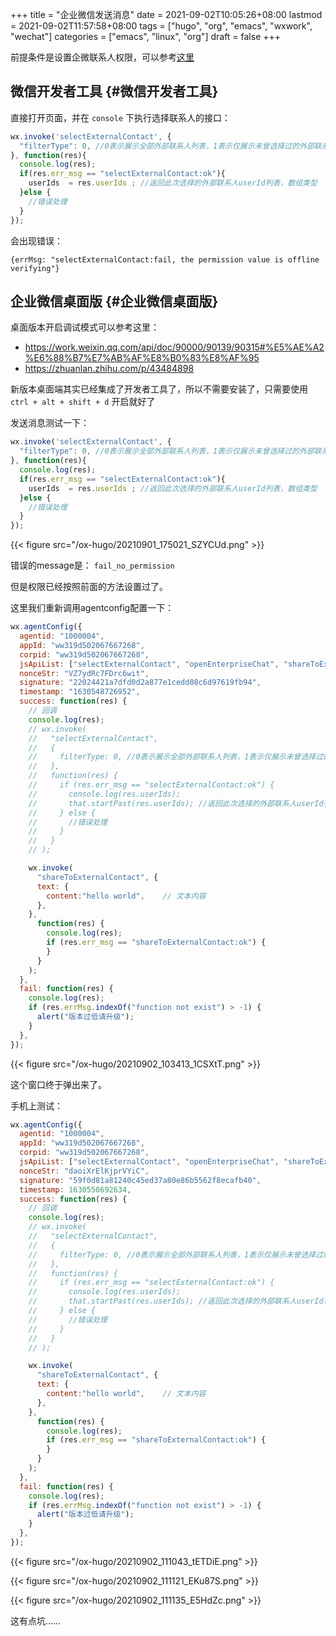 +++
title = "企业微信发送消息"
date = 2021-09-02T10:05:26+08:00
lastmod = 2021-09-02T11:57:58+08:00
tags = ["hugo", "org", "emacs", "wxwork", "wechat"]
categories = ["emacs", "linux", "org"]
draft = false
+++

<div class="note">
  <div></div>

前提条件是设置企微联系人权限，可以参考[这里](https://work.weixin.qq.com/api/doc/90000/90135/92109#%E9%85%8D%E7%BD%AE%E5%8F%AF%E4%BD%BF%E7%94%A8%E5%AE%A2%E6%88%B7%E8%81%94%E7%B3%BB%E6%8E%A5%E5%8F%A3%E7%9A%84%E5%BA%94%E7%94%A8)

</div>


## 微信开发者工具 {#微信开发者工具}

直接打开页面，并在 `console` 下执行选择联系人的接口：

```js
wx.invoke('selectExternalContact', {
  "filterType": 0, //0表示展示全部外部联系人列表，1表示仅展示未曾选择过的外部联系人。默认值为0；除了0与1，其他值非法。在企业微信2.4.22及以后版本支持该参数
}, function(res){
  console.log(res);
  if(res.err_msg == "selectExternalContact:ok"){
    userIds  = res.userIds ; //返回此次选择的外部联系人userId列表，数组类型
  }else {
    //错误处理
  }
});
```

会出现错误：

```text
{errMsg: "selectExternalContact:fail, the permission value is offline verifying"}
```


## 企业微信桌面版 {#企业微信桌面版}

桌面版本开启调试模式可以参考这里：

-   <https://work.weixin.qq.com/api/doc/90000/90139/90315#%E5%AE%A2%E6%88%B7%E7%AB%AF%E8%B0%83%E8%AF%95>
-   <https://zhuanlan.zhihu.com/p/43484898>

<div class="note">
  <div></div>

新版本桌面端其实已经集成了开发者工具了，所以不需要安装了，只需要使用 `ctrl + alt + shift + d` 开启就好了

</div>

发送消息测试一下：

```js
wx.invoke('selectExternalContact', {
  "filterType": 0, //0表示展示全部外部联系人列表，1表示仅展示未曾选择过的外部联系人。默认值为0；除了0与1，其他值非法。在企业微信2.4.22及以后版本支持该参数
}, function(res){
  console.log(res);
  if(res.err_msg == "selectExternalContact:ok"){
    userIds  = res.userIds ; //返回此次选择的外部联系人userId列表，数组类型
  }else {
    //错误处理
  }
});
```

{{< figure src="/ox-hugo/20210901_175021_SZYCUd.png" >}}

错误的message是： `fail_no_permission`

但是权限已经按照前面的方法设置过了。

这里我们重新调用agentconfig配置一下：

```js
wx.agentConfig({
  agentid: "1000004",
  appId: "ww319d502067667268",
  corpid: "ww319d502067667268",
  jsApiList: ["selectExternalContact", "openEnterpriseChat", "shareToExternalContact"], //必填
  nonceStr: "VZ7ydRc7FDrc6wit",
  signature: "22024421a7dfd0d2a877e1cedd08c6d97619fb94",
  timestamp: "1630548726952",
  success: function(res) {
    // 回调
    console.log(res);
    // wx.invoke(
    //   "selectExternalContact",
    //   {
    //     filterType: 0, //0表示展示全部外部联系人列表，1表示仅展示未曾选择过的外部联系人。默认值为0；除了0与1，其他值非法。在企业微信2.4.22及以后版本支持该参数
    //   },
    //   function(res) {
    //     if (res.err_msg == "selectExternalContact:ok") {
    //       console.log(res.userIds);
    //       that.startPast(res.userIds); //返回此次选择的外部联系人userId列表，数组类型
    //     } else {
    //       //错误处理
    //     }
    //   }
    // );

    wx.invoke(
      "shareToExternalContact", {
      text: {
        content:"hello world",    // 文本内容
      },
    },
      function(res) {
        console.log(res);
        if (res.err_msg == "shareToExternalContact:ok") {
        }
      }
    );
  },
  fail: function(res) {
    console.log(res);
    if (res.errMsg.indexOf("function not exist") > -1) {
      alert("版本过低请升级");
    }
  },
});

```

{{< figure src="/ox-hugo/20210902_103413_1CSXtT.png" >}}

这个窗口终于弹出来了。

手机上测试：

```js
wx.agentConfig({
  agentid: "1000004",
  appId: "ww319d502067667268",
  corpid: "ww319d502067667268",
  jsApiList: ["selectExternalContact", "openEnterpriseChat", "shareToExternalContact"], //必填
  nonceStr: "daoiXrElKjprVYiC",
  signature: "59f0d81a81240c45ed37a80e86b5562f8ecafb40",
  timestamp: 1630550692634,
  success: function(res) {
    // 回调
    console.log(res);
    // wx.invoke(
    //   "selectExternalContact",
    //   {
    //     filterType: 0, //0表示展示全部外部联系人列表，1表示仅展示未曾选择过的外部联系人。默认值为0；除了0与1，其他值非法。在企业微信2.4.22及以后版本支持该参数
    //   },
    //   function(res) {
    //     if (res.err_msg == "selectExternalContact:ok") {
    //       console.log(res.userIds);
    //       that.startPast(res.userIds); //返回此次选择的外部联系人userId列表，数组类型
    //     } else {
    //       //错误处理
    //     }
    //   }
    // );

    wx.invoke(
      "shareToExternalContact", {
      text: {
        content:"hello world",    // 文本内容
      },
    },
      function(res) {
        console.log(res);
        if (res.err_msg == "shareToExternalContact:ok") {
        }
      }
    );
  },
  fail: function(res) {
    console.log(res);
    if (res.errMsg.indexOf("function not exist") > -1) {
      alert("版本过低请升级");
    }
  },
});
```

{{< figure src="/ox-hugo/20210902_111043_tETDiE.png" >}}

{{< figure src="/ox-hugo/20210902_111121_EKu87S.png" >}}

{{< figure src="/ox-hugo/20210902_111135_E5HdZc.png" >}}

这有点坑……
